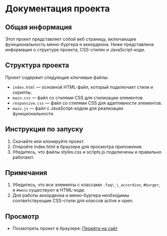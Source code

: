 # Документация проекта

## Общая информация

Этот проект представляет собой веб страницу, включающее функциональность меню-бургера и аккордеона. Ниже представлена информация о структуре проекта, CSS-стилях и JavaScript-коде.

## Структура проекта

Проект содержит следующие ключевые файлы:

- `index.html` — основной HTML-файл, который подключает стили и скрипты.
- `main.css` — файл со стилями CSS для стилизации элементов.
- `responsive.css` — файл со стилями CSS для адаптивности элементов.
- `main.js` — файл с JavaScript-кодом для реализации функциональности.

## Инструкция по запуску

1. Скачайте или клонируйте проект.
2. Откройте index.html в браузере для просмотра приложения.
3. Убедитесь, что файлы styles.css и scripts.js подключены и правильно работают.

## Примечания

1. Убедитесь, что все элементы с классами `.faq\_\_accordion`, `#burger`, и `#menu` существуют в HTML-коде.
2. Для работы аккордеона и меню-бургера необходимы соответствующие CSS-стили для классов active и open.

## Просмотр

- Посмотреть проект в браузере: [Перейти на сайт](https://www.openai.com)
